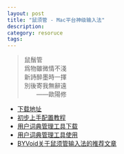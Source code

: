 ```yaml
---
layout: post
title: "鼠须管 - Mac平台神级输入法"
description: 
category: resoruce
tags: 
---
```


> 鼠鬚管  
爲物雖微情不淺  
新詩醉墨時一揮  
別後寄我無辭遠  
　　——歐陽修
　　

- [下载地址](https://code.google.com/p/rimeime/wiki/Downloads)  
- [初步上手配置教程](http://blog.yesmryang.net/rime-setting/)  
- [用户词典管理工具下载](https://code.google.com/p/rimeime/downloads/detail?name=rime_dict_manager_0.9.2_osx.zip)  
- [用户词典管理工具使用](https://gist.github.com/lotem/5464868)  
- [BYVoid关于鼠须管输入法的推荐文章](https://www.byvoid.com/blog/recommend-rime/)
